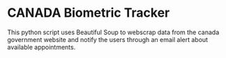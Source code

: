 # CANADA Biometric Tracker
This python script uses Beautiful Soup to webscrap data from the canada government website and notify the users through an email alert about available appointments.